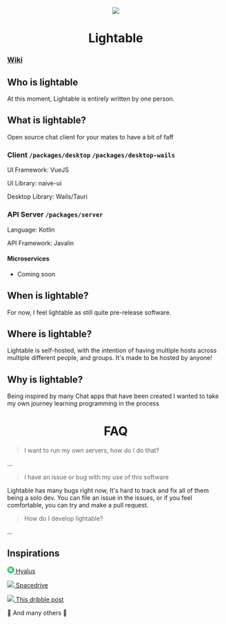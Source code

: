 <p align="center">
<img src="https://github.com/brys0/Lightable/blob/pre-alpha/assets/Lightable-Logo.png?raw=true" height="256" align="center">
</p>

<h1 align="center">Lightable</h1>

### [Wiki](https://github.com/brys0/Lightable/wiki)

## Who is lightable

At this moment, Lightable is entirely written by one person.

## What is lightable?

Open source chat client for your mates to have a bit of faff

### Client `/packages/desktop` `/packages/desktop-wails`

UI Framework: VueJS

UI Library: naive-ui

Desktop Library: Wails/Tauri

### API Server `/packages/server`

Language: Kotlin

API Framework: Javalin

#### Microservices

* Coming soon

## When is lightable?

For now, I feel lightable as still quite pre-release software.

## Where is lightable?

Lightable is self-hosted, with the intention of having multiple hosts across multiple different people, and groups. It's made to be hosted by anyone!

## Why is lightable?

Being inspired by many Chat apps that have been created I wanted to take my own journey learning programming in the process

<h1 align="center">FAQ</h1>

> I want to run my own servers, how do I do that?

... 

> I have an issue or bug with my use of this software

Lightable has many bugs right now, It's hard to track and fix all of them being a solo dev. 
You can file an issue in the issues, or if you feel comfortable, you can try and make a pull request.

> How do I develop lightable?

...


## Inspirations

<a href="https://hyalus.app" target="_blank">
  <p>
    <img src="https://raw.githubusercontent.com/atriplex-co/hyalus/master/packages/client-web/src/assets/images/icon-circle.png" height="16">
    Hyalus
  </p>
</a>
<a href="https://spacedrive.com" target="_blank">
  <p>
    <img src="https://www.spacedrive.com/assets/logo.55968170.png" height="16">
    Spacedrive 
  </p>
</a>

<a href="https://dribbble.com/shots/13944513-Team-Chat-App-VisualExploration" target="_blank">
  <p>
    <img src="https://cdn.dribbble.com/users/1750819/avatars/small/7d8b1659d63025758603ef1b9f71c721.jpg?1639583578" height="16">
    This dribble post
  </p>
</a>

<p>
  💖 And many others 💖
</p>

